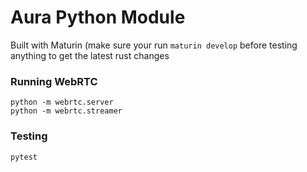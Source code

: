 # Aura Python Module 
Built with Maturin (make sure your run `maturin develop` before testing anything to get the latest rust changes

### Running WebRTC 
```
python -m webrtc.server
python -m webrtc.streamer
```

### Testing
```
pytest
```
